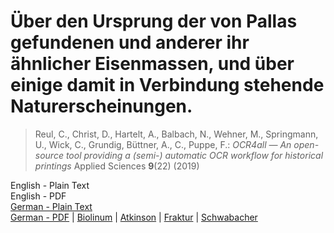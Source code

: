# Über den Ursprung der von Pallas gefundenen und anderer ihr ähnlicher Eisenmassen, und über einige damit in Verbindung stehende Naturerscheinungen.

> Reul, C., Christ, D., Hartelt, A., Balbach, N., Wehner, M., Springmann, U., Wick, C., Grundig, Büttner, A., C., Puppe, F.: *OCR4all — An open-source tool providing a (semi-) automatic OCR workflow for historical printings* Applied Sciences **9**(22) (2019)

English - Plain Text  
English - PDF  
[German - Plain Text](full-text-german.md)  
[German - PDF](https://cdn.solaranamnesis.com/Chladni/chladni_pallas_eisenmassen_1794_german.pdf) | [Biolinum](https://cdn.solaranamnesis.com/Chladni/chladni_pallas_eisenmassen_1794_german_biolinum.pdf) | [Atkinson](https://cdn.solaranamnesis.com/Chladni/chladni_pallas_eisenmassen_1794_german_atkinson.pdf) | [Fraktur](https://cdn.solaranamnesis.com/Chladni/chladni_pallas_eisenmassen_1794_german_frak.pdf) | [Schwabacher](https://cdn.solaranamnesis.com/Chladni/chladni_pallas_eisenmassen_1794_german_swab.pdf)  
